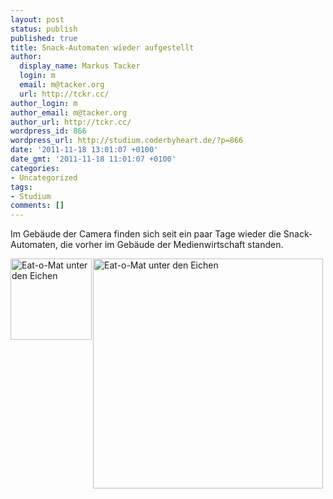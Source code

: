 ```yaml
---
layout: post
status: publish
published: true
title: Snack-Automaten wieder aufgestellt
author:
  display_name: Markus Tacker
  login: m
  email: m@tacker.org
  url: http://tckr.cc/
author_login: m
author_email: m@tacker.org
author_url: http://tckr.cc/
wordpress_id: 866
wordpress_url: http://studium.coderbyheart.de/?p=866
date: '2011-11-18 13:01:07 +0100'
date_gmt: '2011-11-18 11:01:07 +0100'
categories:
- Uncategorized
tags:
- Studium
comments: []
---
```

<p>Im Gebäude der Camera finden sich seit ein paar Tage wieder die Snack-Automaten, die vorher im Gebäude der Medienwirtschaft standen.</p>
<p><a href="http://www.flickr.com/photos/tacker/6350495826/"><img src="http://farm7.static.flickr.com/6095/6350495826_e52fd47060_m.jpg" alt="Eat-o-Mat unter den Eichen" style="float: left; margin-right: 2px;" width="130" /></a> <a href="http://www.flickr.com/photos/tacker/6349750515/"><img src="http://farm7.static.flickr.com/6221/6349750515_cc83b6e731.jpg" alt="Eat-o-Mat unter den Eichen" width="368" style="float: left;" /></a></p>

